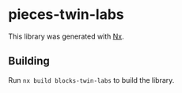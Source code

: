 # pieces-twin-labs

This library was generated with [Nx](https://nx.dev).

## Building

Run `nx build blocks-twin-labs` to build the library.

